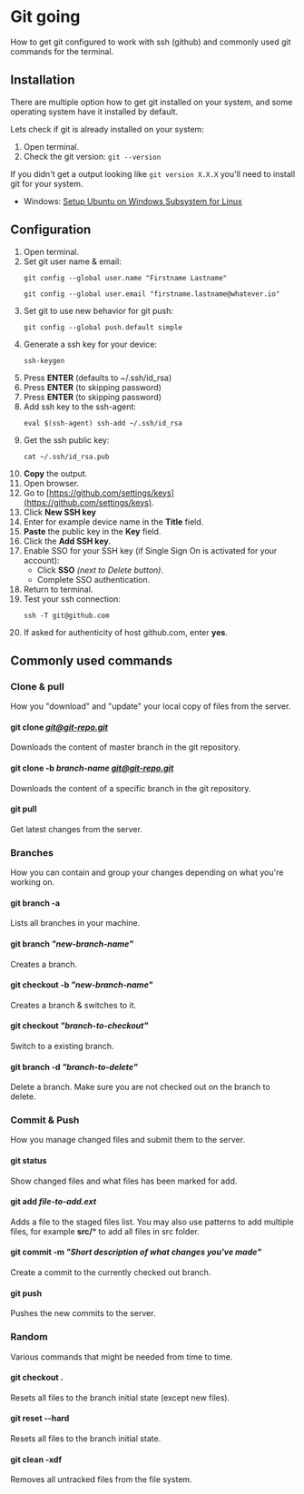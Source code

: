 # Git going
How to get git configured to work with ssh (github) and commonly used git commands for the terminal.

## Installation
There are multiple option how to get git installed on your system, and some operating system have it installed by default.

Lets check if git is already installed on your system:
1. Open terminal.
1. Check the git version:
    ```git --version```

If you didn't get a output looking like ```git version X.X.X``` you'll need to install git for your system.
* Windows: [Setup Ubuntu on Windows Subsystem for Linux](https://github.com/johanwestling/wsl-install)

## Configuration
1. Open terminal.
1. Set git user name & email:
    ```
    git config --global user.name "Firstname Lastname"
    ```
    ```
    git config --global user.email "firstname.lastname@whatever.io"
    ```
1. Set git to use new behavior for git push:
    ```
    git config --global push.default simple
    ```
1. Generate a ssh key for your device:
    ```
    ssh-keygen
    ```
1. Press **ENTER** (defaults to ~/.ssh/id_rsa)
1. Press **ENTER** (to skipping password)
1. Press **ENTER** (to skipping password)
1. Add ssh key to the ssh-agent:
    ```
    eval $(ssh-agent) ssh-add ~/.ssh/id_rsa
    ```
1. Get the ssh public key:
    ```
    cat ~/.ssh/id_rsa.pub
    ```
1. **Copy** the output.
1. Open browser.
1. Go to [https://github.com/settings/keys](https://github.com/settings/keys).
1. Click **New SSH key**
1. Enter for example device name in the **Title** field.
1. **Paste** the public key in the **Key** field.
1. Click the **Add SSH key**.
1. Enable SSO for your SSH key (if Single Sign On is activated for your account):
    * Click **SSO** _(next to Delete button)_.
    * Complete SSO authentication.
1. Return to terminal.
1. Test your ssh connection:
    ```
    ssh -T git@github.com
    ```
1. If asked for authenticity of host github.com, enter **yes**.

## Commonly used commands

### Clone & pull

How you "download" and "update" your local copy of files from the server.

#### git clone *git@git-repo.git*
Downloads the content of master branch in the git repository.

#### git clone -b *branch-name* *git@git-repo.git*
Downloads the content of a specific branch in the git repository.

#### git pull
Get latest changes from the server.

### Branches

How you can contain and group your changes depending on what you're working on.

#### git branch -a
Lists all branches in your machine.

#### git branch *"new-branch-name"*
Creates a branch.

#### git checkout -b *"new-branch-name"*
Creates a branch & switches to it.

#### git checkout *"branch-to-checkout"*
Switch to a existing branch.

#### git branch -d *"branch-to-delete"*
Delete a branch. Make sure you are not checked out on the branch to delete.

### Commit & Push

How you manage changed files and submit them to the server.

#### git status
Show changed files and what files has been marked for add.

#### git add *file-to-add.ext*
Adds a file to the staged files list. You may also use patterns to add multiple files, for example **src/*** to add all files in src folder.

#### git commit -m *"Short description of what changes you've made"*
Create a commit to the currently checked out branch.

#### git push
Pushes the new commits to the server.

### Random

Various commands that might be needed from time to time.

#### git checkout .
Resets all files to the branch initial state (except new files).

#### git reset --hard
Resets all files to the branch initial state.

#### git clean -xdf
Removes all untracked files from the file system.
